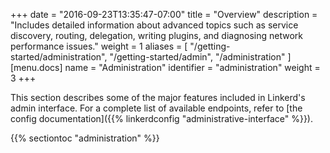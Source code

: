 +++
date = "2016-09-23T13:35:47-07:00"
title = "Overview"
description = "Includes detailed information about advanced topics such as service discovery, routing, delegation, writing plugins, and diagnosing network performance issues."
weight = 1
aliases = [
  "/getting-started/administration",
  "/getting-started/admin",
  "/administration"
]
[menu.docs]
  name = "Administration"
  identifier = "administration"
  weight = 3
+++

This section describes some of the major features included in Linkerd's admin
interface. For a complete list of available endpoints, refer to
[the config documentation]({{% linkerdconfig "administrative-interface" %}}).

{{% sectiontoc "administration" %}}
